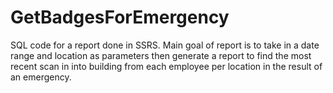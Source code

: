 # GetBadgesForEmergency

SQL code for a report done in SSRS. Main goal of report is to take in a date range and location as parameters then generate a report to find the most recent scan in into building from each employee per location in the result of an emergency.
